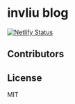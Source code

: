 # invliu blog

[![Netlify Status](https://api.netlify.com/api/v1/badges/da371bfd-1977-4c09-932f-96de0cae4f8b/deploy-status)](https://app.netlify.com/sites/nvliu/deploys)

## Contributors

<!-- ALL-CONTRIBUTORS-LIST:START - Do not remove or modify this section -->
<!-- prettier-ignore-start -->
<!-- markdownlint-disable -->

<!-- markdownlint-enable -->
<!-- prettier-ignore-end -->
<!-- ALL-CONTRIBUTORS-LIST:END -->

## License

MIT
